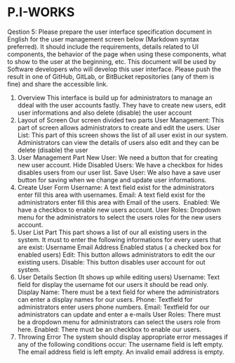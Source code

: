 # P.I-WORKS

Qestion 5: Please prepare the user interface specification document in English for the user management screen below (Markdown syntax preferred). It should include the requirements, details related to UI components, the behavior of the page when using these components, what to show to the user at the beginning, etc. This document will be used by Software developers who will develop this user interface. Please push the result in one of GitHub, GitLab, or BitBucket repositories (any of them is fine) and share the accessible link.

1. Overview
This interface is build up for administrators to manage an ddeal with the user accounts fastly. They have to create new users, edit user informations and also delete (disable) the user account
2. Layout of Screen
Our screen divided two parts
User Management: This part of screen allows administrators to create and edit the users.
User List: This part of this screen shows the list of all user exist in our  system. Administrators can view the details of users also edit and they can be delete (disable) the user
3. User Management Part
New User: We need a button that for creating new user account.
Hide Disabled Users: We have a checkbox for hides disables users from our user list.
Save User: We also have a save user button for saving when we change and update user informations.
4. Create User Form
Username: A text field exist for the administrators enter fill this area with usernames.
Email: A text field exist for the administrators enter fill this area with Email of the users. 
Enabled: We have a checkbox to enable new users account.
User Roles: Dropdown menu for the administrators to select the users roles for the new users account.
5. User List Part
This part shows a list of our all existing users in the system. It must to enter the following informations for every users that are exist:
Username
Email Address
Enabled status ( a checked box for enabled users)
Edit: This button allows administrators to edit the our existing users.
Disable: This button disables user account for out system.
6. User Details Section (It shows up while editing users)
Username: Text field for display the username fot our users it should be read only.
Display Name: There must be a text field for where the administrators can enter a display names for our users.
Phone: Textfield for administrators enter users phone numbers.
Email: Textfield for our administrators can update and enter a e-mails
User Roles: There must be a dropdown menu for administrators can select the users role from here.
Enabled: There must be an checkbox to enable our users.
7. Throwing Error 
The system should display appropriate error messages if any of the following conditions occur: 
The username field is left empty.
The email address field is left empty.
An invalid email address is empty.
